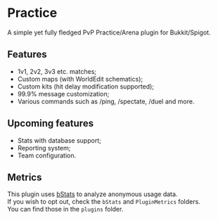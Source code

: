 # Practice
A simple yet fully fledged PvP Practice/Arena plugin for Bukkit/Spigot.

## Features
+ 1v1, 2v2, 3v3 etc. matches;
+ Custom maps (with WorldEdit schematics);
+ Custom kits (hit delay modification supported);
+ 99.9% message customization;
+ Various commands such as /ping, /spectate, /duel and more.

## Upcoming features
+ Stats with database support;
+ Reporting system;
+ Team configuration.

## Metrics
This plugin uses [bStats](https://bstats.org/) to analyze anonymous usage data.  
If you wish to opt out, check the `bStats` and `PluginMetrics` folders.  
You can find those in the `plugins` folder.
